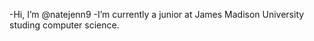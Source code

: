 -Hi, I’m @natejenn9
-I’m currently a junior at James Madison University studing computer science.

<!---
natejenn9/natejenn9 is a ✨ special ✨ repository because its `README.md` (this file) appears on your GitHub profile.
You can click the Preview link to take a look at your changes.
--->
